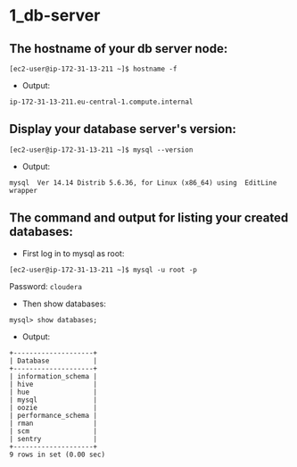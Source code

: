 # 1_db-server

## The hostname of your db server node:
```
[ec2-user@ip-172-31-13-211 ~]$ hostname -f
```
- Output:
```
ip-172-31-13-211.eu-central-1.compute.internal
```

## Display your database server's version:

```
[ec2-user@ip-172-31-13-211 ~]$ mysql --version
```
- Output:
```
mysql  Ver 14.14 Distrib 5.6.36, for Linux (x86_64) using  EditLine wrapper
```

## The command and output for listing your created databases:

- First log in to mysql as root:
```
[ec2-user@ip-172-31-13-211 ~]$ mysql -u root -p
```

Password: `cloudera`

- Then show databases:
```
mysql> show databases;
```
- Output:
```
+--------------------+
| Database           |
+--------------------+
| information_schema |
| hive               |
| hue                |
| mysql              |
| oozie              |
| performance_schema |
| rman               |
| scm                |
| sentry             |
+--------------------+
9 rows in set (0.00 sec)
```